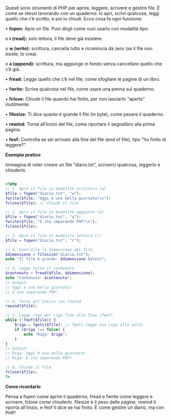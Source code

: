 Questi sono strumenti di PHP per aprire, leggere, scrivere e gestire file. È come se stessi lavorando con un quaderno: lo apri, scrivi qualcosa, leggi quello che c’è scritto, e poi lo chiudi. Ecco cosa fa ogni funzione:

• **fopen:** Apre un file. Puoi dirgli come vuoi usarlo con modalità tipo:

o **r (read):** solo lettura, il file deve già esistere.

o **w (write):** scrittura, cancella tutto e ricomincia da zero (se il file non esiste, lo crea).

o **a (append):** scrittura, ma aggiunge in fondo senza cancellare quello che c’è già.

• **fread:** Legge quello che c’è nel file, come sfogliare le pagine di un libro.

• **fwrite:** Scrive qualcosa nel file, come usare una penna sul quaderno.

• **fclose:** Chiude il file quando hai finito, per non lasciarlo "aperto" inutilmente.

• **filesize:** Ti dice quanto è grande il file (in byte), come pesare il quaderno.

• **rewind:** Torna all’inizio del file, come riportare il segnalibro alla prima pagina.

• **feof:** Controlla se sei arrivato alla fine del file (end of file), tipo "ho finito di leggere?".

**Esempio pratico**

Immagina di voler creare un file "diario.txt", scriverci qualcosa, leggerlo e chiuderlo.

```php

<?php
// 1. Apro il file in modalità scrittura (w)
$file = fopen("diario.txt", "w");
fwrite($file, "Oggi è una bella giornata!\n");
fclose($file); // Chiudo il file

// 2. Apro il file in modalità aggiunta (a)
$file = fopen("diario.txt", "a");
fwrite($file, "E sto imparando PHP!\n");
fclose($file);

// 3. Apro il file in modalità lettura (r)
$file = fopen("diario.txt", "r");

// 4. Controllo la dimensione del file
$dimensione = filesize("diario.txt");
echo "Il file è grande: $dimensione byte\n";

// 5. Leggo tutto il contenuto
$contenuto = fread($file, $dimensione);
echo "Contenuto: $contenuto";
// Output:
// Oggi è una bella giornata!
// E sto imparando PHP!

// 6. Torno all’inizio con rewind
rewind($file);

// 7. Leggo riga per riga fino alla fine (feof)
while (!feof($file)) {
    $riga = fgets($file); // fgets legge una riga alla volta
    if ($riga !== false) {
        echo "Riga: $riga";
    }
}
// Output:
// Riga: Oggi è una bella giornata!
// Riga: E sto imparando PHP!

// 8. Chiudo il file
fclose($file);
?>
```

**Come ricordarlo**

Pensa a fopen come aprire il quaderno, fread e fwrite come leggere e scrivere, fclose come chiuderlo. filesize è il peso delle pagine, rewind ti riporta all’inizio, e feof ti dice se hai finito. È come gestire un diario, ma con PHP!
